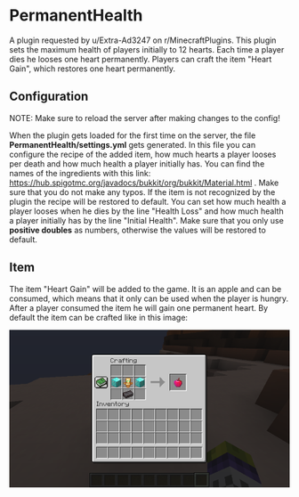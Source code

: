 # PermanentHealth

A plugin requested by u/Extra-Ad3247 on r/MinecraftPlugins. This plugin sets the maximum health of players initially to 12 hearts. Each time a player dies he looses one heart permanently. Players can craft the item "Heart Gain", which restores one heart permanently.

## Configuration

NOTE: Make sure to reload the server after making changes to the config!

When the plugin gets loaded for the first time on the server, the file **PermanentHealth/settings.yml** gets generated. In this file you can configure the recipe of the added item, how much hearts a player looses per death and how much health a player initially has. You can find the names of the ingredients with this link: https://hub.spigotmc.org/javadocs/bukkit/org/bukkit/Material.html . Make sure that you do not make any typos. If the item is not recognized by the plugin the recipe will be restored to default. You can set how much health a player looses when he dies by the line "Health Loss" and how much health a player initially has by the line "Initial Health". Make sure that you only use **positive doubles** as numbers, otherwise the values will be restored to default.

## Item

The item "Heart Gain" will be added to the game. It is an apple and can be consumed, which means that it only can be used when the player is hungry. After a player consumed the item he will gain one permanent heart. By default the item can be crafted like in this image:

![alt text](https://github.com/kfc-manager/PermanentHealth/blob/main/2022-10-23_18.37.39.png?raw=true)
